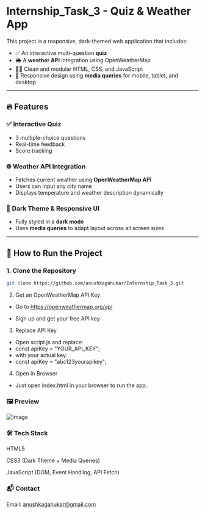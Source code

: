 # Internship_Task_3 - Quiz & Weather App

This project is a responsive, dark-themed web application that includes:

- ✅ An interactive multi-question **quiz**
- 🌦 A **weather API** integration using OpenWeatherMap
- 🧑‍💻 Clean and modular HTML, CSS, and JavaScript
- 📱 Responsive design using **media queries** for mobile, tablet, and desktop

---

## 🔥 Features

### ✅ Interactive Quiz
- 3 multiple-choice questions
- Real-time feedback
- Score tracking

### 🌐 Weather API Integration
- Fetches current weather using **OpenWeatherMap API**
- Users can input any city name
- Displays temperature and weather description dynamically

### 🎨 Dark Theme & Responsive UI
- Fully styled in a **dark mode**
- Uses **media queries** to adapt layout across all screen sizes

---

## 🚀 How to Run the Project

### 1. Clone the Repository
```bash
git clone https://github.com/anushkagahukar/Internship_Task_3.git
```

2. Get an OpenWeatherMap API Key
- Go to https://openweathermap.org/api

- Sign up and get your free API key

3. Replace API Key
- Open script.js and replace:
- const apiKey = "YOUR_API_KEY";
- with your actual key:
- const apiKey = "abc123yourapikey";

4. Open in Browser
- Just open index.html in your browser to run the app.

### 🖼 Preview
![image](https://github.com/user-attachments/assets/eeed86b0-4a2d-4fa3-b5bf-2ffe6f4709e9)


### 🛠 Tech Stack
HTML5

CSS3 (Dark Theme + Media Queries)

JavaScript (DOM, Event Handling, API Fetch)

### 📬 Contact
Email: anushkagahukar@gmail.com
